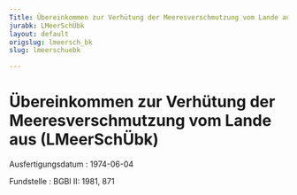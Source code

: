 ```yaml
---
Title: Übereinkommen zur Verhütung der Meeresverschmutzung vom Lande aus
jurabk: LMeerSchÜbk
layout: default
origslug: lmeersch_bk
slug: lmeerschuebk

---
```


# Übereinkommen zur Verhütung der Meeresverschmutzung vom Lande aus (LMeerSchÜbk)

Ausfertigungsdatum
:   1974-06-04

Fundstelle
:   BGBl II: 1981, 871

